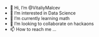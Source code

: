 - 👋 Hi, I’m @VitaliyMalcev
- 👀 I’m interested in Data Science
- 🌱 I’m currently learning math
- 💞️ I’m looking to collaborate on hackaons
- 📫 How to reach me ...

<!---
VitaliyMalcev/VitaliyMalcev is a ✨ special ✨ repository because its `README.md` (this file) appears on your GitHub profile.
You can click the Preview link to take a look at your changes.
--->
